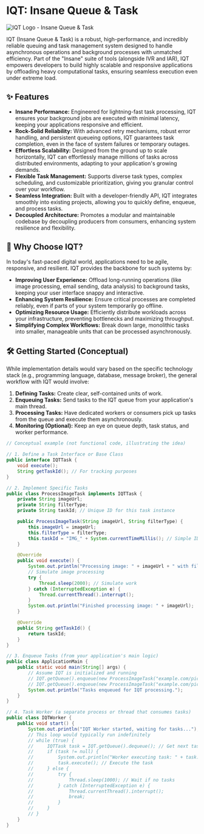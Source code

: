 # IQT: Insane Queue & Task

![IQT Logo - Insane Queue & Task](https://insaneframework.com/wp-content/uploads/2025/08/LogoIQT-300x140.png) <!-- Replace with your actual logo image URL -->

IQT (Insane Queue & Task) is a robust, high-performance, and incredibly reliable queuing and task management system designed to handle asynchronous operations and background processes with unmatched efficiency. Part of the "Insane" suite of tools (alongside IVR and IAR), IQT empowers developers to build highly scalable and responsive applications by offloading heavy computational tasks, ensuring seamless execution even under extreme load.

## ✨ Features

*   **Insane Performance:** Engineered for lightning-fast task processing, IQT ensures your background jobs are executed with minimal latency, keeping your applications responsive and efficient.
*   **Rock-Solid Reliability:** With advanced retry mechanisms, robust error handling, and persistent queueing options, IQT guarantees task completion, even in the face of system failures or temporary outages.
*   **Effortless Scalability:** Designed from the ground up to scale horizontally, IQT can effortlessly manage millions of tasks across distributed environments, adapting to your application's growing demands.
*   **Flexible Task Management:** Supports diverse task types, complex scheduling, and customizable prioritization, giving you granular control over your workflow.
*   **Seamless Integration:** Built with a developer-friendly API, IQT integrates smoothly into existing projects, allowing you to quickly define, enqueue, and process tasks.
*   **Decoupled Architecture:** Promotes a modular and maintainable codebase by decoupling producers from consumers, enhancing system resilience and flexibility.

## 🚀 Why Choose IQT?

In today's fast-paced digital world, applications need to be agile, responsive, and resilient. IQT provides the backbone for such systems by:

*   **Improving User Experience:** Offload long-running operations (like image processing, email sending, data analysis) to background tasks, keeping your user interface snappy and interactive.
*   **Enhancing System Resilience:** Ensure critical processes are completed reliably, even if parts of your system temporarily go offline.
*   **Optimizing Resource Usage:** Efficiently distribute workloads across your infrastructure, preventing bottlenecks and maximizing throughput.
*   **Simplifying Complex Workflows:** Break down large, monolithic tasks into smaller, manageable units that can be processed asynchronously.

## 🛠️ Getting Started (Conceptual)

While implementation details would vary based on the specific technology stack (e.g., programming language, database, message broker), the general workflow with IQT would involve:

1.  **Defining Tasks:** Create clear, self-contained units of work.
2.  **Enqueuing Tasks:** Send tasks to the IQT queue from your application's main thread.
3.  **Processing Tasks:** Have dedicated workers or consumers pick up tasks from the queue and execute them asynchronously.
4.  **Monitoring (Optional):** Keep an eye on queue depth, task status, and worker performance.

```java
// Conceptual example (not functional code, illustrating the idea)

// 1. Define a Task Interface or Base Class
public interface IQTTask {
    void execute();
    String getTaskId(); // For tracking purposes
}

// 2. Implement Specific Tasks
public class ProcessImageTask implements IQTTask {
    private String imageUrl;
    private String filterType;
    private String taskId; // Unique ID for this task instance

    public ProcessImageTask(String imageUrl, String filterType) {
        this.imageUrl = imageUrl;
        this.filterType = filterType;
        this.taskId = "IMG_" + System.currentTimeMillis(); // Simple ID generation
    }

    @Override
    public void execute() {
        System.out.println("Processing image: " + imageUrl + " with filter: " + filterType);
        // Simulate image processing
        try {
            Thread.sleep(2000); // Simulate work
        } catch (InterruptedException e) {
            Thread.currentThread().interrupt();
        }
        System.out.println("Finished processing image: " + imageUrl);
    }

    @Override
    public String getTaskId() {
        return taskId;
    }
}

// 3. Enqueue Tasks (from your application's main logic)
public class ApplicationMain {
    public static void main(String[] args) {
        // Assume IQT is initialized and running
        // IQT.getQueue().enqueue(new ProcessImageTask("example.com/pic1.jpg", "grayscale"));
        // IQT.getQueue().enqueue(new ProcessImageTask("example.com/pic2.jpg", "sepia"));
        System.out.println("Tasks enqueued for IQT processing.");
    }
}

// 4. Task Worker (a separate process or thread that consumes tasks)
public class IQTWorker {
    public void start() {
        System.out.println("IQT Worker started, waiting for tasks...");
        // This loop would typically run indefinitely
        // while (true) {
        //     IQTTask task = IQT.getQueue().dequeue(); // Get next task
        //     if (task != null) {
        //         System.out.println("Worker executing task: " + task.getTaskId());
        //         task.execute(); // Execute the task
        //     } else {
        //         try {
        //             Thread.sleep(1000); // Wait if no tasks
        //         } catch (InterruptedException e) {
        //             Thread.currentThread().interrupt();
        //             break;
        //         }
        //     }
        // }
    }
}
